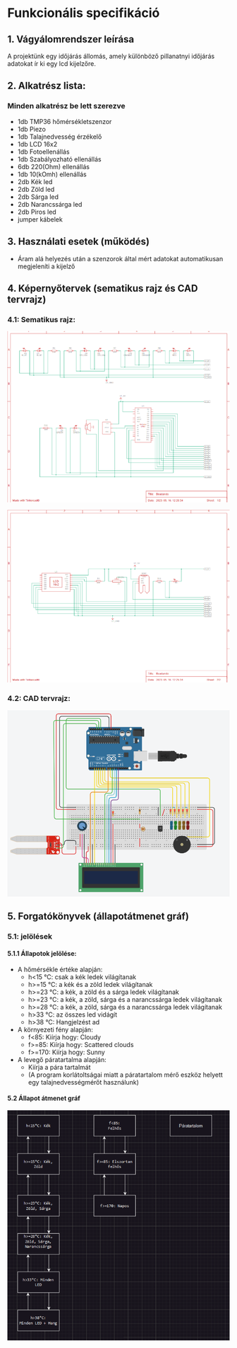 # Funkcionális specifikáció

## 1. Vágyálomrendszer leírása

A projektünk egy időjárás állomás, amely különböző pillanatnyi időjárás adatokat ír ki egy lcd kijelzőre.

## 2. Alkatrész lista:

### Minden alkatrész be lett szerezve

* 1db TMP36 hőmérsékletszenzor
* 1db Piezo
* 1db Talajnedvesség érzékelő
* 1db LCD 16x2
* 1db Fotoellenállás
* 1db Szabályozható ellenállás
* 6db 220(Ohm) ellenállás
* 1db 10(kOmh) ellenállás
* 2db Kék led
* 2db Zöld led
* 2db Sárga led
* 2db Narancssárga led
* 2db Piros led
* jumper kábelek

## 3. Használati esetek (működés)

* Áram alá helyezés után a szenzorok által mért adatokat automatikusan megjeleníti a kijelző
  
## 4. Képernyőtervek (sematikus rajz és CAD tervrajz)


### 4.1: Sematikus rajz:

![SematikusRajz](https://github.com/Safran3k/2023_robotika_beadando/blob/main/img/Semantikus_Rajz1.png)

![SematikusRajz](https://github.com/Safran3k/2023_robotika_beadando/blob/main/img/Semantikus_Rajz2.png)
 
### 4.2: CAD tervrajz:

![CADRajz](https://github.com/Safran3k/2023_robotika_beadando/blob/main/img/TinkerCad_tervrajz.png)

## 5. Forgatókönyvek (állapotátmenet gráf)

### 5.1: jelölések

#### 5.1.1 Állapotok jelölése:
 
 * A hőmérsékle értéke alapján:
   * h<15 °C: csak a kék ledek világítanak
   * h>=15 °C: a kék és a zöld ledek világítanak
   * h>=23 °C: a kék, a zöld és a sárga ledek világítanak
   * h>=23 °C: a kék, a zöld, sárga és a narancssárga ledek világítanak
   * h>=28 °C: a kék, a zöld, sárga és a narancssárga ledek világítanak
   * h>33 °C: az összes led vidágít
   * h>38 °C: Hangjelzést ad
 * A környezeti fény alapján:
   * f<85: Kiírja hogy: Cloudy
   * f>=85: Kiírja hogy: Scattered clouds
   * f>=170: Kiírja hogy: Sunny
 * A levegő páratartalma alapján:
   * Kiírja a pára tartalmát
   * (A program korlátoltságai miatt a páratartalom mérő eszköz helyett egy talajnedvességmérőt használunk)

#### 5.2 Állapot átmenet gráf
![CADRajz](https://github.com/Safran3k/2023_robotika_beadando/blob/main/img/%C3%81llapot%C3%A1tmenetRajz.png)
  
